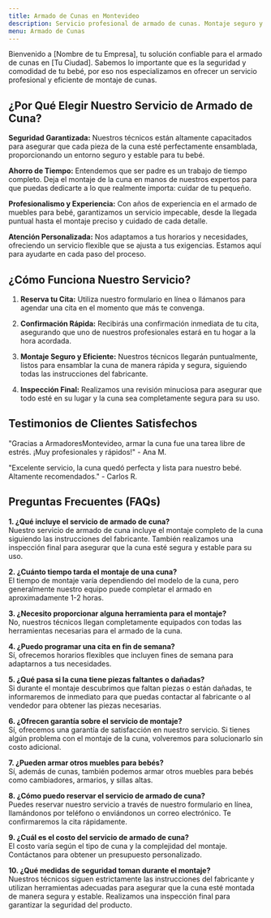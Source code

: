 ```yaml
---
title: Armado de Cunas en Montevideo
description: Servicio profesional de armado de cunas. Montaje seguro y eficiente. Reserva tu cita hoy y asegúrate de una cuna perfectamente ensamblada.
menu: Armado de Cunas
---
```


Bienvenido a [Nombre de tu Empresa], tu solución confiable para el armado de cunas en [Tu Ciudad]. Sabemos lo importante que es la seguridad y comodidad de tu bebé, por eso nos especializamos en ofrecer un servicio profesional y eficiente de montaje de cunas.

## ¿Por Qué Elegir Nuestro Servicio de Armado de Cuna?

**Seguridad Garantizada:**
Nuestros técnicos están altamente capacitados para asegurar que cada pieza de la cuna esté perfectamente ensamblada, proporcionando un entorno seguro y estable para tu bebé.

**Ahorro de Tiempo:**
Entendemos que ser padre es un trabajo de tiempo completo. Deja el montaje de la cuna en manos de nuestros expertos para que puedas dedicarte a lo que realmente importa: cuidar de tu pequeño.

**Profesionalismo y Experiencia:**
Con años de experiencia en el armado de muebles para bebé, garantizamos un servicio impecable, desde la llegada puntual hasta el montaje preciso y cuidado de cada detalle.

**Atención Personalizada:**
Nos adaptamos a tus horarios y necesidades, ofreciendo un servicio flexible que se ajusta a tus exigencias. Estamos aquí para ayudarte en cada paso del proceso.

## ¿Cómo Funciona Nuestro Servicio?

1. **Reserva tu Cita:**
   Utiliza nuestro formulario en línea o llámanos para agendar una cita en el momento que más te convenga.

2. **Confirmación Rápida:**
   Recibirás una confirmación inmediata de tu cita, asegurando que uno de nuestros profesionales estará en tu hogar a la hora acordada.

3. **Montaje Seguro y Eficiente:**
   Nuestros técnicos llegarán puntualmente, listos para ensamblar la cuna de manera rápida y segura, siguiendo todas las instrucciones del fabricante.

4. **Inspección Final:**
   Realizamos una revisión minuciosa para asegurar que todo esté en su lugar y la cuna sea completamente segura para su uso.

## Testimonios de Clientes Satisfechos

"Gracias a ArmadoresMontevideo, armar la cuna fue una tarea libre de estrés. ¡Muy profesionales y rápidos!" - Ana M.

"Excelente servicio, la cuna quedó perfecta y lista para nuestro bebé. Altamente recomendados." - Carlos R.

## Preguntas Frecuentes (FAQs)

**1. ¿Qué incluye el servicio de armado de cuna?**  
Nuestro servicio de armado de cuna incluye el montaje completo de la cuna siguiendo las instrucciones del fabricante. También realizamos una inspección final para asegurar que la cuna esté segura y estable para su uso.

**2. ¿Cuánto tiempo tarda el montaje de una cuna?**  
El tiempo de montaje varía dependiendo del modelo de la cuna, pero generalmente nuestro equipo puede completar el armado en aproximadamente 1-2 horas.

**3. ¿Necesito proporcionar alguna herramienta para el montaje?**  
No, nuestros técnicos llegan completamente equipados con todas las herramientas necesarias para el armado de la cuna.

**4. ¿Puedo programar una cita en fin de semana?**  
Sí, ofrecemos horarios flexibles que incluyen fines de semana para adaptarnos a tus necesidades.

**5. ¿Qué pasa si la cuna tiene piezas faltantes o dañadas?**  
Si durante el montaje descubrimos que faltan piezas o están dañadas, te informaremos de inmediato para que puedas contactar al fabricante o al vendedor para obtener las piezas necesarias.

**6. ¿Ofrecen garantía sobre el servicio de montaje?**  
Sí, ofrecemos una garantía de satisfacción en nuestro servicio. Si tienes algún problema con el montaje de la cuna, volveremos para solucionarlo sin costo adicional.

**7. ¿Pueden armar otros muebles para bebés?**  
Sí, además de cunas, también podemos armar otros muebles para bebés como cambiadores, armarios, y sillas altas.

**8. ¿Cómo puedo reservar el servicio de armado de cuna?**  
Puedes reservar nuestro servicio a través de nuestro formulario en línea, llamándonos por teléfono o enviándonos un correo electrónico. Te confirmaremos la cita rápidamente.

**9. ¿Cuál es el costo del servicio de armado de cuna?**  
El costo varía según el tipo de cuna y la complejidad del montaje. Contáctanos para obtener un presupuesto personalizado.

**10. ¿Qué medidas de seguridad toman durante el montaje?**  
Nuestros técnicos siguen estrictamente las instrucciones del fabricante y utilizan herramientas adecuadas para asegurar que la cuna esté montada de manera segura y estable. Realizamos una inspección final para garantizar la seguridad del producto.



